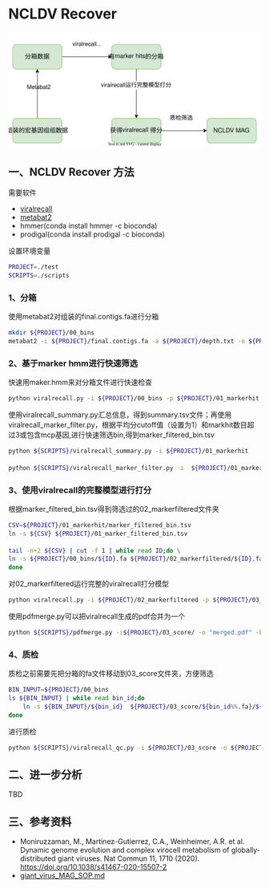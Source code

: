 # NCLDV Recover

![宏基因组挖掘 NCLDV 病毒流程图.svg](retrospective/宏基因组挖掘NCLDV病毒流程图.svg "宏基因组挖掘NCLDV病毒流程图")
## 一、NCLDV Recover 方法
需要软件
- [viralrecall](https://github.com/faylward/viralrecall)
- [metabat2](https://bitbucket.org/berkeleylab/metabat/src/master/)
- hmmer(conda install hmmer -c bioconda)
- prodigal(conda install prodigal -c bioconda)

设置环境变量
```bash
PROJECT=./test
SCRIPTS=./scripts
```
### 1、分箱
使用metabat2对组装的final.contigs.fa进行分箱
```bash
mkdir ${PROJECT}/00_bins
metabat2 -i ${PROJECT}/final.contigs.fa -a ${PROJECT}/depth.txt -o ${PROJECT}/00_bins -s 100000 -t 4 -m 10000
```
### 2、基于marker hmm进行快速筛选
快速用maker.hmm来对分箱文件进行快速检查
```bash
python viralrecall.py -i ${PROJECT}/00_bins -p ${PROJECT}/01_markerhit -b -c -t 4 -db "marker"
```
使用viralrecall_summary.py汇总信息，得到summary.tsv文件；再使用viralrecall_marker_filter.py，根据平均分cutoff值（设置为1）和markhit数目超过3或包含mcp基因,进行快速筛选bin,得到marker_filtered_bin.tsv
```bash
python ${SCRIPTS}/viralrecall_summary.py -i ${PROJECT}/01_markerhit 

python ${SCRIPTS}/viralrecall_marker_filter.py -i  ${PROJECT}/01_markerhit
```

### 3、使用viralrecall的完整模型进行打分
根据marker_filtered_bin.tsv得到筛选过的02_markerfiltered文件夹
```bash
CSV=${PROJECT}/01_markerhit/marker_filtered_bin.tsv
ln -s ${CSV} ${PROJECT}/01_marker_filtered_bin.tsv

tail -n+2 ${CSV} | cut -f 1 | while read ID;do \
ln -s ${PROJECT}/00_bins/${ID}.fa ${PROJECT}/02_markerfiltered/${ID}.fa
done
```

对02_markerfiltered运行完整的viralrecall打分模型
```bash
python viralrecall.py -i ${PROJECT}/02_markerfiltered -p ${PROJECT}/03_score -b -c -f -t 10
```
使用pdfmerge.py可以把viralrecall生成的pdf合并为一个
```bash
python ${SCRIPTS}/pdfmerge.py -i${PROJECT}/03_score/ -o "merged.pdf" -b False
```

### 4、质检

质检之前需要先把分箱的fa文件移动到03_score文件夹，方便筛选
```bash
BIN_INPUT=${PROJECT}/00_bins
ls ${BIN_INPUT} | while read bin_id;do
    ln -s ${BIN_INPUT}/${bin_id}  ${PROJECT}/03_score/${bin_id%%.fa}/${bin_id}
done
```

进行质检
```bash
python ${SCRIPTS}/viralrecall_qc.py -i ${PROJECT}/03_score -o ${PROJECT}/04_qc
```

## 二、进一步分析

TBD

## 三、参考资料
- Moniruzzaman, M., Martinez-Gutierrez, C.A., Weinheimer, A.R. et al. Dynamic genome evolution and complex virocell metabolism of globally-distributed giant viruses. Nat Commun 11, 1710 (2020). https://doi.org/10.1038/s41467-020-15507-2
- [giant_virus_MAG_SOP.md](https://github.com/faylward/bioinformatics_tutorials/blob/master/giant_virus_MAG_SOP/giant_virus_MAG_SOP.md)